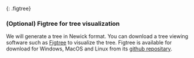 {: .figtree}
### (Optional) Figtree for tree visualization
We will generate a tree in Newick format. 
You can download a tree viewing software such as 
[Figtree](http://tree.bio.ed.ac.uk/software/figtree/) to visualize the tree.
Figtree is available for download for Windows, MacOS and Linux from 
its [github repositary](https://github.com/rambaut/figtree/releases).